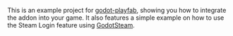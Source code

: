 This is an example project for [godot-playfab](https://github.com/Structed/godot-playfab), showing you how to integrate the addon into your game.
It also features a simple example on how to use the Steam Login feature using [GodotSteam](https://godotsteam.com/).
